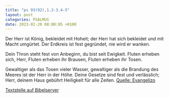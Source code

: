 ```yaml
---
title: "ps 93(92),1.2-3.4-5"
layout: post
categories: PSALMUS
date: 2023-02-20 08:00:05 +0100
---
```

Der Herr ist König, bekleidet mit Hoheit;
der Herr hat sich bekleidet und mit Macht umgürtet.
Der Erdkreis ist fest gegründet,
nie wird er wanken.

Dein Thron steht fest von Anbeginn,
du bist seit Ewigkeit.
Fluten erheben sich, Herr,
Fluten erheben ihr Brausen,
Fluten erheben ihr Tosen.

Gewaltiger als das Tosen vieler Wasser,
gewaltiger als die Brandung des Meeres
ist der Herr in der Höhe.
Deine Gesetze sind fest und verlässlich;
Herr, deinem Haus gebührt Heiligkeit
für alle Zeiten.
[Quelle: Evangelizo](https://evangeliumtagfuertag.org/DE/gospel)

[Textstelle auf Bibelserver](https://www.bibleserver.com/EU/ps93(92),1.2-3.4-5)
